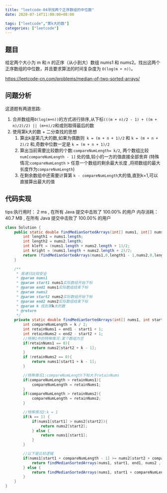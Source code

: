```yaml
---
title: "leetcode-04寻找两个正序数组的中位数"
date: 2020-07-14T11:00:00+08:00

tags: ["leetcode","第k大的数"]
categories: ["leetcode"]
---
```


## 题目
给定两个大小为 m 和 n 的正序（从小到大）数组 nums1 和 nums2。找出这两个正序数组的中位数，并且要求算法的时间复杂度为 `O(log(m + n))`。

https://leetcode-cn.com/problems/median-of-two-sorted-arrays/

## 问题分析
这道题有两道思路:
1. 合并数组用`O(log(m+n))`的方式进行排序,从下标`(((m + n)/2 - 1) + ((m + n)/2)/2) || (m+n)/2`和或则取得最后的数
2. 使用第k大的数 + 二分查找的思想
    1. 算出k是第几大的数,如果为偶数则` k = (m + n + 1)/2` 和 `k = (m + n + 2)/2` 和,奇数中位数一定是 `k = (m + n + 1)/2`
    2. 算出当前需要比较数的个数:`compareNumLength= k/2`, 两个数组比较 `num[compareNumLength - 1]` 处的值,较小的一方的值直接全部舍弃 (特殊情况:`compareNumLength` > 任意一个数组的剩余最大长度 ,将把数组的最大长度作为`compareNumLength`)
    3. 在剩余数组中还需要计算第 `k - compareNumLength`大的值,直到k=1,可以直接算出最大的值
    
## 代码实现

tips:执行用时： 2 ms , 在所有 Java 提交中击败了 100.00% 的用户 内存消耗： 40.7 MB , 在所有 Java 提交中击败了 100.00% 的用户

```java
class Solution {
    public static double findMedianSortedArrays(int[] nums1, int[] nums2) {
        int length1 = nums1.length;
        int length2 = nums2.length;
        int kleft = (nums1.length + nums2.length + 1)/2;
        int kright = (nums1.length + nums2.length + 2)/2;
        return (findMedianSortedArrays(nums1,0,length1 - 1,nums2,0,length2 - 1,kleft) + findMedianSortedArrays(nums1,0,length1 - 1,nums2,0,length2 - 1,kright))/2;
    }

    /**
     * 尾递归比较安全
     * @param nums1
     * @param start1 nums1实际数组开始下标
     * @param end1 nums1实际数组结束下标
     * @param nums2
     * @param start2 nums2实际数组开始下标
     * @param end2 nums2实际数组结束下标
     * @param k 找到第k大的数
     * @return
     */
    private static double findMedianSortedArrays(int[] nums1, int start1, int end1, int[] nums2, int start2, int end2, int k){
        int compareNumLength = k / 2;
        int retainNums1 = end1 - start1 + 1;
        int retainNums2 = end2 - start2 + 1;
        //特殊1中的特殊情况:某个数组为空
        if(retainNums1 == 0){
            return nums2[start2 + k - 1];
        }
        if (retainNums2 == 0){
            return nums1[start1 + k - 1];
        }

        //特殊情况1:compareNumLength下标大于retainNums
        if(compareNumLength > retainNums1){
            compareNumLength = retainNums1;
        }
        if(compareNumLength > retainNums2){
            compareNumLength = retainNums2;
        }

        //特殊情况2:k = 1
        if(k == 1) {
            if(nums1[start1] > nums2[start2]){
                return nums2[start2];
            } else {
                return nums1[start1];
            }
        }

        //以下是比较逻辑
        if(nums1[start1 + compareNumLength - 1] >= nums2[start2 + compareNumLength - 1]){
            return findMedianSortedArrays(nums1, start1, end1, nums2 , start2 + compareNumLength, end2, k - compareNumLength);
        } else {
            return findMedianSortedArrays(nums1, start1 + compareNumLength, end1, nums2 , start2 , end2, k - compareNumLength);
        }
    }
}
```